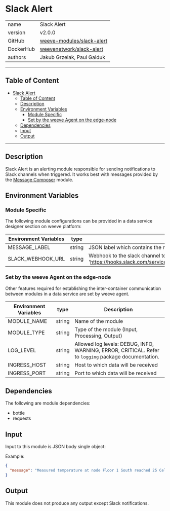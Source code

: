# Slack Alert

|           |                                                                               |
| --------- | ----------------------------------------------------------------------------- |
| name      | Slack Alert                                                                   |
| version   | v2.0.0                                                                        |
| GitHub    | [weeve-modules/slack-alert](https://github.com/weeve-modules/slack-alert)     |
| DockerHub | [weevenetwork/slack-alert](https://hub.docker.com/r/weevenetwork/slack-alert) |
| authors   | Jakub Grzelak, Paul Gaiduk                                                    |

***
## Table of Content

- [Slack Alert](#slack-alert)
  - [Table of Content](#table-of-content)
  - [Description](#description)
  - [Environment Variables](#environment-variables)
    - [Module Specific](#module-specific)
    - [Set by the weeve Agent on the edge-node](#set-by-the-weeve-agent-on-the-edge-node)
  - [Dependencies](#dependencies)
  - [Input](#input)
  - [Output](#output)
***

## Description

Slack Alert is an alerting module responsible for sending notifications to Slack channels when triggered. It works best with messages provided by the [Message Composer](https://github.com/weeve-modules/message-composer) module.

## Environment Variables

### Module Specific

The following module configurations can be provided in a data service designer section on weeve platform:

| Environment Variables | type   | Description                                                                                                                            |
| --------------------- | ------ | -------------------------------------------------------------------------------------------------------------------------------------- |
| MESSAGE_LABEL         | string | JSON label which contains the message text (as created by message composer module)                                                     |
| SLACK_WEBHOOK_URL     | string | Webhook to the slack channel to put alerts on, format: 'https://hooks.slack.com/services/T00000000/B00000000/XXXXXXXXXXXXXXXXXXXXXXXX' |

### Set by the weeve Agent on the edge-node

Other features required for establishing the inter-container communication between modules in a data service are set by weeve agent.

| Environment Variables | type   | Description                                                                                          |
| --------------------- | ------ | ---------------------------------------------------------------------------------------------------- |
| MODULE_NAME           | string | Name of the module                                                                                   |
| MODULE_TYPE           | string | Type of the module (Input, Processing, Output)                                                       |
| LOG_LEVEL             | string | Allowed log levels: DEBUG, INFO, WARNING, ERROR, CRITICAL. Refer to `logging` package documentation. |
| INGRESS_HOST          | string | Host to which data will be received                                                                  |
| INGRESS_PORT          | string | Port to which data will be received                                                                  |

## Dependencies

The following are module dependencies:

* bottle
* requests

## Input

Input to this module is JSON body single object:

Example:
```json
{
  "message": "Measured temperature at node Floor 1 South reached 25 Celsius"
}
```

## Output

This module does not produce any output except Slack notifications.
